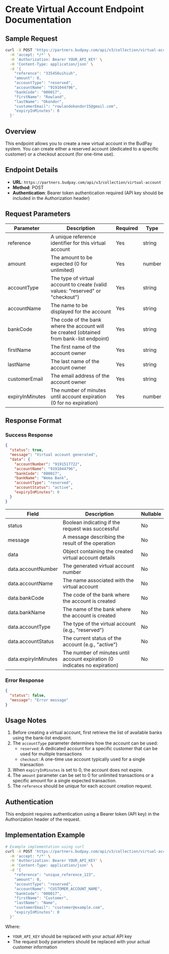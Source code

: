 # Create Virtual Account Endpoint Documentation

## Sample Request
```bash
curl -X POST 'https://partners.budpay.com/api/v3/collection/virtual-account' \
  -H 'accept: */*' \
  -H 'Authorization: Bearer YOUR_API_KEY' \
  -H 'Content-Type: application/json' \
  -d '{
    "reference": "335456uihiuh",
    "amount": 0,
    "accountType": "reserved",
    "accountName": "9191044796",
    "bankCode": "000017",
    "firstName": "Rowland",
    "lastName": "Okondor",
    "customerEmail": "rowlandokondor15@gmail.com",
    "expiryInMinutes": 0
  }'
```

## Overview
This endpoint allows you to create a new virtual account in the BudPay system. You can create either a reserved account (dedicated to a specific customer) or a checkout account (for one-time use).

## Endpoint Details
- **URL**: `https://partners.budpay.com/api/v3/collection/virtual-account`
- **Method**: POST
- **Authentication**: Bearer token authentication required (API key should be included in the Authorization header)

## Request Parameters

| Parameter | Description | Required | Type |
|-----------|-------------|----------|------|
| reference | A unique reference identifier for this virtual account | Yes | string |
| amount | The amount to be expected (0 for unlimited) | Yes | number |
| accountType | The type of virtual account to create (valid values: "reserved" or "checkout") | Yes | string |
| accountName | The name to be displayed for the account | Yes | string |
| bankCode | The code of the bank where the account will be created (obtained from bank-list endpoint) | Yes | string |
| firstName | The first name of the account owner | Yes | string |
| lastName | The last name of the account owner | Yes | string |
| customerEmail | The email address of the account owner | Yes | string |
| expiryInMinutes | The number of minutes until account expiration (0 for no expiration) | Yes | number |

## Response Format

### Success Response
```json
{
  "status": true,
  "message": "Virtual account generated",
  "data": {
    "accountNumber": "9191517722",
    "accountName": "9191044796",
    "bankCode": "000017",
    "bankName": "Wema Bank",
    "accountType": "reserved",
    "accountStatus": "active",
    "expiryInMinutes": 0
  }
}
```

| Field | Description | Nullable |
|-------|-------------|----------|
| status | Boolean indicating if the request was successful | No |
| message | A message describing the result of the operation | No |
| data | Object containing the created virtual account details | No |
| data.accountNumber | The generated virtual account number | No |
| data.accountName | The name associated with the virtual account | No |
| data.bankCode | The code of the bank where the account is created | No |
| data.bankName | The name of the bank where the account is created | No |
| data.accountType | The type of the virtual account (e.g., "reserved") | No |
| data.accountStatus | The current status of the account (e.g., "active") | No |
| data.expiryInMinutes | The number of minutes until account expiration (0 indicates no expiration) | No |


### Error Response
```json
{
  "status": false,
  "message": "Error message"
}
```

## Usage Notes
1. Before creating a virtual account, first retrieve the list of available banks using the bank-list endpoint.
2. The `accountType` parameter determines how the account can be used:
   - `reserved`: A dedicated account for a specific customer that can be used for multiple transactions
   - `checkout`: A one-time use account typically used for a single transaction
3. When `expiryInMinutes` is set to 0, the account does not expire.
4. The `amount` parameter can be set to 0 for unlimited transactions or a specific amount for a single expected transaction.
5. The `reference` should be unique for each account creation request.

## Authentication
This endpoint requires authentication using a Bearer token (API key) in the Authorization header of the request.

## Implementation Example

```bash
# Example implementation using curl
curl -X POST 'https://partners.budpay.com/api/v3/collection/virtual-account' \
  -H 'accept: */*' \
  -H 'Authorization: Bearer YOUR_API_KEY' \
  -H 'Content-Type: application/json' \
  -d '{
    "reference": "unique_reference_123",
    "amount": 0,
    "accountType": "reserved",
    "accountName": "CUSTOMER_ACCOUNT_NAME",
    "bankCode": "000017",
    "firstName": "Customer",
    "lastName": "Name",
    "customerEmail": "customer@example.com",
    "expiryInMinutes": 0
  }'
```

Where:
- `YOUR_API_KEY` should be replaced with your actual API key
- The request body parameters should be replaced with your actual customer information